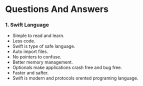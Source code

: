 # Questions And Answers

### 1. Swift Language
- Simple to read and learn.
- Less code.
- Swift is type of safe language.
- Auto import files.
- No pointers to confuse.
- Better memory management.
- Optionals make applications crash free and bug free.
- Faster and safter.
- Swift is modern and protocols orented programing language.

### 
